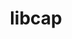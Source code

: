---
title: "libcap"
layout: cache
categories: [package, v0.18.1]
meta: {"versions": ["2.64"], "compilers": ["gcc@=7.5.0"], "oss": ["ubuntu18.04"], "platforms": ["linux"], "targets": ["x86_64"], "stacks": ["e4s", "root"], "num_specs": 1, "num_specs_by_stack": {"e4s": 1, "root": 1}}
spec_details: [{"hash": "kj7glfu2evk6uav6foszt7biyb3tn4cp", "compiler": "gcc@=7.5.0", "versions": ["2.64"], "os": "ubuntu18.04", "platform": "linux", "target": "x86_64", "variants": [], "stacks": ["e4s", "root"], "size": "-", "tarball": "https://binaries.spack.io/v0.18.1/build_cache/linux-ubuntu18.04-x86_64/gcc-7.5.0/libcap-2.64/linux-ubuntu18.04-x86_64-gcc-7.5.0-libcap-2.64-kj7glfu2evk6uav6foszt7biyb3tn4cp.spack"}]
---